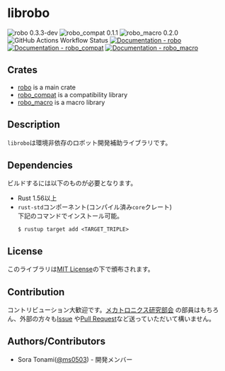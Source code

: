 # librobo

![robo 0.3.3-dev](https://img.shields.io/badge/robo-v0.3.3--dev-orange)
![robo_compat 0.1.1](https://img.shields.io/badge/robo__compat-v0.1.1-orange)
![robo_macro 0.2.0](https://img.shields.io/badge/robo__macro-v0.2.0-orange)
![GitHub Actions Workflow Status](https://img.shields.io/github/actions/workflow/status/mecha-natori/librobo/rust.yml?branch=main)
[![Documentation - robo](https://img.shields.io/badge/docs-robo-blue)](https://mecha-natori.github.io/librobo/robo)
[![Documentation - robo_compat](https://img.shields.io/badge/docs-robo__compat-blue)](https://mecha-natori.github.io/librobo/robo_compat)
[![Documentation - robo_macro](https://img.shields.io/badge/docs-robo__macro-blue)](https://mecha-natori.github.io/librobo/robo_macro)

## Crates

- [robo](librobo) is a main crate
- [robo_compat](librobo-compat) is a compatibility library
- [robo_macro](librobo-macro) is a macro library

## Description

`librobo`は環境非依存のロボット開発補助ライブラリです。

## Dependencies

ビルドするには以下のものが必要となります。

- Rust 1.56以上
- `rust-std`コンポーネント(コンパイル済み`core`クレート)  
  下記のコマンドでインストール可能。
  ``` console
  $ rustup target add <TARGET_TRIPLE>
  ```

## License

このライブラリは[MIT License](LICENSE.md)の下で頒布されます。

## Contribution

コントリビューション大歓迎です。[メカトロニクス研究部会](https://github.com/mecha-natori)
の部員はもちろん、外部の方々も[Issue](https://github.com/mecha-natori/librobo/issues)
や[Pull Request](https://github.com/mecha-natori/librobo/pulls)など送っていただいて構いません。

## Authors/Contributors

- Sora Tonami([@ms0503](https://github.com/ms0503)) - 開発メンバー
